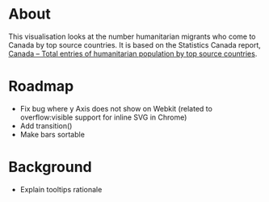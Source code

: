 # About 
This visualisation looks at the number humanitarian migrants who come to Canada by top source countries. It is based on the Statistics Canada report, <a href="http://www.cic.gc.ca/english/resources/statistics/facts2012/temporary/19.asp">Canada – Total entries of humanitarian population by top source countries</a>.

# Roadmap 
- Fix bug where y Axis does not show on Webkit (related to overflow:visible support for inline SVG in Chrome)
- Add transition()
- Make bars sortable

# Background 
- Explain tooltips rationale
